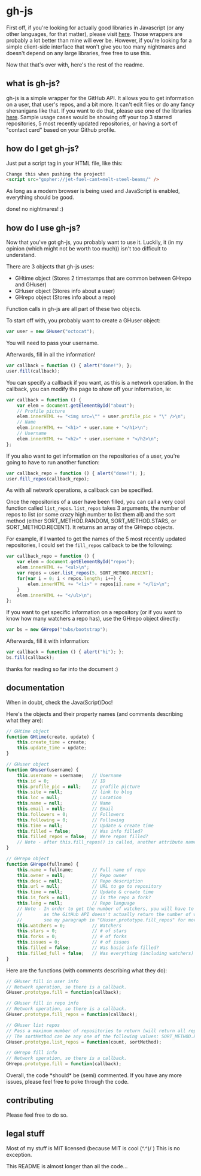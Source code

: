 # gh-js

First off, if you're looking for actually good libraries in Javascript (or any other languages, for that matter), please visit [here](https://developer.github.com/libraries/#javascript).
Those wrappers are probably a lot better than mine will ever be.
However, if you're looking for a simple client-side interface that won't give you too many nightmares and doesn't depend on any large libraries, free free to use this.

Now that that's over with, here's the rest of the readme.

## what is gh-js?

gh-js is a simple wrapper for the GitHub API.
It allows you to get information on a user, that user's repos, and a bit more.
It can't edit files or do any fancy shenanigans like that. If you want to do that, please use one of the libraries [here](https://developer.github.com/libraries/#javascript).
Sample usage cases would be showing off your top 3 starred repositories, 5 most recently updated repositories, or having a sort of "contact card" based on your Github profile.

## how do I get gh-js?

Just put a script tag in your HTML file, like this:
```html
Change this when pushing the project!
<script src="gopher://jet-fuel-cant=melt-steel-beams/" />
```

As long as a modern browser is being used and JavaScript is enabled, everything should be good.

done! no nightmares! :)

## how do I use gh-js?

Now that you've got gh-js, you probably want to use it. Luckily, it (in my opinion (which might not be worth too much)) isn't too difficult to understand.

There are 3 objects that gh-js uses:
 - GHtime object (Stores 2 timestamps that are common between GHrepo and GHuser)
 - GHuser object (Stores info about a user)
 - GHrepo object (Stores info about a repo)

Function calls in gh-js are all part of these two objects.

To start off with, you probably want to create a GHuser object:
```js
var user = new GHuser("octocat");
```
You will need to pass your username.

Afterwards, fill in all the information!
```js
var callback = function () { alert("done!"); };
user.fill(callback);
```
You can specify a callback if you want, as this is a network operation.
In the callback, you can modify the page to show off your information, ie:
```js
var callback = function () {
    var elem = document.getElementById("about");
    // Profile picture
    elem.innerHTML += "<img src=\"" + user.profile_pic + "\" />\n";
    // Name
    elem.innerHTML += "<h1>" + user.name + "</h1>\n";
    // Username
    elem.innerHTML += "<h2>" + user.username + "</h2>\n";
};
```
If you also want to get information on the repositories of a user, you're going to have to run another function:
```js
var callback_repo = function () { alert("done!"); };
user.fill_repos(callback_repo);
```
As with all network operations, a callback can be specified.

Once the repositories of a user have been filled, you can call a very cool function called `list_repos`.
`list_repos` takes 3 arguments, the number of repos to list (or some crazy high number to list them all) and the sort method (either SORT\_METHOD.RANDOM, SORT\_METHOD.STARS, or SORT\_METHOD.RECENT).
It returns an array of the GHrepo objects.

For example, if I wanted to get the names of the 5 most recently updated repositories, I could set the `fill_repos` callback to be the following:
```js
var callback_repo = function () {
    var elem = document.getElementById("repos");
    elem.innerHTML += "<ul>\n";
    var repos = user.list_repos(5, SORT_METHOD.RECENT);
    for(var i = 0; i < repos.length; i++) {
        elem.innerHTML += "<li>" + repos[i].name + "</li>\n";
    }
    elem.innerHTML += "</ul>\n";
};
```

If you want to get specific information on a repository (or if you want to know how many watchers a repo has), use the GHrepo object directly:
```js
var bs = new GHrepo("twbs/bootstrap");
```
Afterwards, fill it with information:
```js
var callback = function () { alert("hi"); };
bs.fill(callback);
```

thanks for reading so far into the document :)

## documentation

When in doubt, check the Java(Script)Doc!

Here's the objects and their property names (and comments describing what they are):
```js
// GHtime object
function GHtime(create, update) {
    this.create_time = create;
    this.update_time = update;
}

// GHuser object
function GHuser(username) {
    this.username = username;   // Username
    this.id = 0;                // ID
    this.profile_pic = null;    // profile picture
    this.site = null;           // link to blog
    this.loc = null;            // Location
    this.name = null;           // Name
    this.email = null;          // Email
    this.followers = 0;         // Followers
    this.following = 0;         // Following
    this.time = null;           // Update & create time
    this.filled = false;        // Was info filled?
    this.filled_repos = false;  // Were repos filled?
    // Note - after this.fill_repos() is called, another attribute named "repos" of type "Array" is added.
}

// GHrepo object
function GHrepo(fullname) {
    this.name = fullname;       // Full name of repo
    this.owner = null;          // Repo owner
    this.desc = null;           // Repo description
    this.url = null;            // URL to go to repository
    this.time = null;           // Update & create time 
    this.is_fork = null;        // Is the repo a fork?
    this.lang = null;           // Repo language
    // Note - In order to get the number of watchers, you will have to explicitly call this.fill()
    //        as the GitHub API doesn't actually return the number of watchers for some strange reason
    //        see my paragraph in "GHuser.prototype.fill_repos" for more info
    this.watchers = 0;          // Watchers
    this.stars = 0;             // # of stars
    this.forks = 0;             // # of forks
    this.issues = 0;            // # of issues
    this.filled = false;        // Was basic info filled?
    this.filled_full = false;   // Was everything (including watchers) filled?
}
```

Here are the functions (with comments describing what they do):
```js
// GHuser fill in user info
// Network operation, so there is a callback.
GHuser.prototype.fill = function(callback);

// GHuser fill in repo info
// Network operation, so there is a callback.
GHuser.prototype.fill_repos = function(callback);

// GHuser list repos
// Pass a maximum number of repositories to return (will return all repositories if max > # of repos user has)
// The sortMethod can be any one of the following values: SORT_METHOD.RECENT, SORT_METHOD.STARS, SORT_METHOD.RANDOM
GHuser.prototype.list_repos = function(count, sortMethod);

// GHrepo fill info
// Network operation, so there is a callback.
GHrepo.prototype.fill = function(callback);
```

Overall, the code \*should\* be (semi) commented. If you have any more issues, please feel free to poke through the code.

## contributing
Please feel free to do so.

## legal stuff

Most of my stuff is MIT licensed (because MIT is cool \(^.^)/ )
This is no exception.


This README is almost longer than all the code...